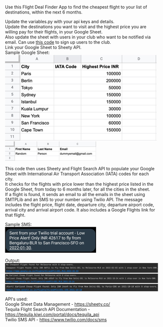 Use this Flight Deal Finder App to find the cheapest flight to your list of destinations, within the next 6 months.

Update the variables.py with your api keys and details.     
Update the destinations you want to visit and the highest price you are willing pay for their flights, in your Google Sheet.  
Also update the sheet with users in your club who want to be notified via email. Can use [this code](https://replit.com/@phalgunirn/flightclubcustomeracquisition#main.py) to sign up users to the club.    
Link your Google Sheet to Sheety API.   
Sample Google Sheet:        
![img_2.png](images/img_2.png)         
![img_3.png](images/img_3.png)         

This code then uses Sheety and Flight Search API to populate your Google Sheet with International Air Transport Association (IATA) codes for each city.      
It checks for the flights with price lower than the highest price listed in the Google Sheet, from today to 6 months later, for all the cities in the sheet.  
If a flight is found, it sends an email to all the emails in the sheet using SMTPLib and an SMS to your number using Twilio API.
The message includes the flight price, flight date, departure city, departure airport code, arrival city and arrival airport code. It also includes a Google Flights link for that flight.           

Sample SMS:     
![img_1.png](images/img_1.png)           
        
Output:         
![img_4.png](images/img_4.png)         
![img_5.png](images/img_5.png)         
![img_6.png](images/img_6.png)         
        
API's used:     
Google Sheet Data Management - https://sheety.co/   
Tequila Flight Search API Documentation - https://tequila.kiwi.com/portal/docs/tequila_api      
Twilio SMS API - https://www.twilio.com/docs/sms        

